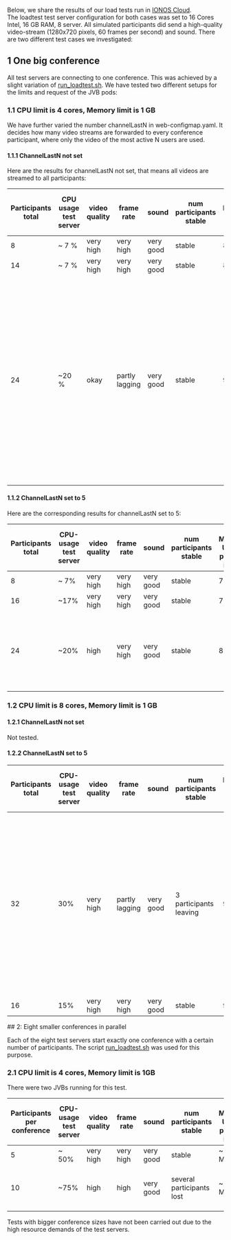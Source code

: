 Below, we share the results of our load tests run in [IONOS Cloud](https://dcd.ionos.com/). <br/>
The loadtest test server configuration for both cases was set to 16 Cores Intel, 16 GB RAM, 8 server. All simulated participants did send a high-quality video-stream (1280x720 pixels, 60 frames per second)  and sound. There are two different test cases we investigated:

## 1 One big conference
All test servers are connecting to one conference. This was achieved by a slight variation of [run_loadtest.sh](loadtest/run_loadtest.sh).
We have tested two different setups for the limits and request of the JVB pods:

### 1.1 CPU limit is 4 cores, Memory limit is 1 GB

We have further varied the number channelLastN in web-configmap.yaml. It decides how many video streams are forwarded to every conference participant, where only the video of the most active N users are used. 

#### 1.1.1 ChannelLastN not set
Here are the results for channelLastN not set, that means all videos are streamed to all participants:

<table>
<thead>
<tr>
<th>Participants total</th>
<th>CPU usage test server</th>
<th>video quality</th>
<th>frame rate</th>
<th>sound</th>
<th>num participants stable</th>
<th>Max Memory Usage per JVB</th>
<th>Max CPU usage per JVB</th>
<th>Network Transmitted max</th>
<th>CPU-Throttling</th>
<th>Run order</th>
<th>Error Messages JVB and Remarks</th>
</tr>
</thead>
<tbody>
<tr>
<td>8</td>
<td>~ 7 %</td>
<td>very high</td>
<td>very high</td>
<td>very good</td>
<td>stable</td>
<td>830 MB</td>
<td>1,9 cores</td>
<td>4,7 MB</td>
<td>0%</td>
<td>2</td>
<td></td>
</tr>
<tr>
<td>14</td>
<td>~ 7 %</td>
<td>very high</td>
<td>very high</td>
<td>very good</td>
<td>stable</td>
<td>830 MB</td>
<td>3,5 cores</td>
<td>10,7 MB</td>
<td>5%</td>
<td>1</td>
<td></td>
</tr>
<tr>
<td>24</td>
<td>~20 %</td>
<td>okay</td>
<td>partly lagging</td>
<td>very good</td>
<td>stable</td>
<td>940 MB</td>
<td>4 Cores (pod limit)</td>
<td>14,6 MB</td>
<td>80%</td>
<td>3</td>
<td>Conference was moved to another JVB. Observed warnings: TCC packet contained received sequence numbers: 58852-59404. Couldn't find packet detail for the seq nums: 58852-59404. Latest seqNum was 63013, size is 1000. Latest RTT is 4310.241456 ms.</td>
</tr>
</tbody>
</table>

#### 1.1.2 ChannelLastN set to 5

Here are the corresponding results for channelLastN set to 5:

<table>
<thead>
<tr>
<th>Participants total</th>
<th>CPU-usage test server</th>
<th>video quality</th>
<th>frame rate</th>
<th>sound</th>
<th>num participants stable</th>
<th>Max Memory Usage per JVB in MB</th>
<th>Max CPU-Usage per JVB</th>
<th>Max Network Transmitted MB</th>
<th>CPU-Throttling</th>
<th>Error Messages JVB and Remarks</th>
<th>Run order</th>
</tr>
</thead>
<tbody>
<tr>
<td>8</td>
<td>~ 7%</td>
<td>very high</td>
<td>very high</td>
<td>very good</td>
<td>stable</td>
<td>760 MB</td>
<td>1,9 Cores</td>
<td>4,1 MB</td>
<td>0%</td>
<td>5</td>
</tr>
<tr>
<td>16</td>
<td>~17%</td>
<td>very high</td>
<td>very high</td>
<td>very good</td>
<td>stable</td>
<td>760 MB</td>
<td>3,5 Cores</td>
<td>9,1 MB</td>
<td>5%</td>
<td>4</td>
<td></td>
</tr>
<tr>
<td>24</td>
<td>~20%</td>
<td>high</td>
<td>very high</td>
<td>very good</td>
<td>stable</td>
<td>800 MB</td>
<td>4 Cores (pod limit)</td>
<td>8,4 MB</td>
<td>80%</td>
<td>6</td>
<td>video quality still high, network traffic seems to be manageble for JVB</td>
</tr>
</tbody>
</table>

### 1.2 CPU limit is 8 cores, Memory limit is 1 GB

#### 1.2.1 ChannelLastN not set
Not tested.
#### 1.2.2 ChannelLastN set to 5
<table>
<thead>
<tr>
<th>Participants total</th>
<th>CPU-usage test server</th>
<th>video quality</th>
<th>frame rate</th>
<th>sound</th>
<th>num participants stable</th>
<th>Max Memory Usage per JVB in MB</th>
<th>Max CPU-Usage per JVB</th>
<th>Max Network Transmitted MB</th>
<th>CPU-Throttling</th>
<th>Error Messages JVB and Remarks</th>
<th>Run order</th>
</tr>
</thead>
<tbody>
<tr>
<td>32</td>
<td>30%</td>
<td>very high</td>
<td>partly lagging</td>
<td>very good</td>
<td>3 participants leaving</td>
<td>910</td>
<td>4,3</td>
<td>17</td>
<td>0</td>
<td>WARNING: 1891053881 large jump in sequence numbers detected (highest received was 52436, current is 52603, jump of 166), not requesting retransmissions , WARNING: TCC packet contained received sequence numbers: 21287-21371. Couldn't find packet detail for the seq nums: 21287-21371. Latest seqNum was 24965, size is 1000. Latest RTT is 4568.5094 ms. , INFO: timeout for pair: 217.160.210.116:30301/udp/srflx -> 157.97.109.136:52047/udp/prflx (stream-59888d67.RTP), failing. Error Messages indicate network issues. The traffic might be already to high. Conference stays mostly stable, though</td>
<td>1</td>
</tr>
<tr>
<td>16</td>
<td>15%</td>
<td>very high</td>
<td>very high</td>
<td>very good</td>
<td>stable</td>
<td>960</td>
<td>1,8</td>
<td>8,5</td>
<td>0</td>
<td>CPU usage inconsistent with other observations</td>
<td>2</td>
</tr>
</tbody>
</table>
## 2: Eight smaller conferences in parallel

Each of the eight test servers start exactly one conference with a certain number of participants. The script [run_loadtest.sh](loadtest/run_loadtest.sh) was used for this purpose. 

### 2.1 CPU limit is 4 cores, Memory limit is 1GB

There were two JVBs running for this test.

<table>
<thead>
<tr>
<th>Participants per conference</th>
<th>CPU-usage test server</th>
<th>video quality</th>
<th>frame rate</th>
<th>sound</th>
<th>num participants stable</th>
<th>Max Memory Usage per JVB in MB</th>
<th>Max CPU-Usage per JVB</th>
<th>Max Network Transmitted MB (both JVBs)</th>
<th>CPU-Throttling</th>
<th>Error Messages JVB and Remarks</th>
<th>Run order</th>
</tr>
</thead>
<tbody>
<tr>
<td>5</td>
<td>~ 50%</td>
<td>very high</td>
<td>very high</td>
<td>very good</td>
<td>stable</td>
<td>~ 900 MB</td>
<td>~ 2.5 Cores</td>
<td>9,1 MB; 6,0 MB</td>
<td>0%</td>
<td></td>
<td>4</td>
</tr>
<tr>
<td>10</td>
<td>~75%</td>
<td>high</td>
<td>high</td>
<td>very good</td>
<td>several participants lost</td>
<td>~ 860 MB</td>
<td>~ 3,9 Cores (nearly pod limit=</td>
<td>12,5 MB ; 10,5 MB</td>
<td>50%</td>
<td></td>
<td>3</td>
</tr>
</tbody>
</table>

Tests with bigger conference sizes have not been carried out due to the high resource demands of the test servers.

